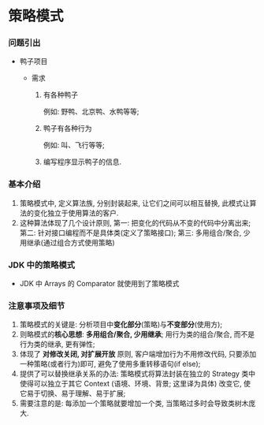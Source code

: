 # 策略模式

### 问题引出

* 鸭子项目

  * 需求

    1. 有各种鸭子

       例如: 野鸭、北京鸭、水鸭等等;

    2. 鸭子有各种行为

       例如: 叫、飞行等等;

    3. 编写程序显示鸭子的信息.



### 基本介绍

1. 策略模式中, 定义算法族, 分别封装起来, 让它们之间可以相互替换, 此模式让算法的变化独立于使用算法的客户.
2. 这种算法体现了几个设计原则, 第一: 把变化的代码从不变的代码中分离出来; 第二: 针对接口编程而不是具体类(定义了策略接口); 第三: 多用组合/聚合, 少用继承(通过组合方式使用策略)



### JDK 中的策略模式

* JDK 中 Arrays 的 Comparator 就使用到了策略模式



### 注意事项及细节

1. 策略模式的关键是: 分析项目中**变化部分**(策略)与**不变部分**(使用方);
2. 则略模式的**核心思想**: **多用组合/聚合, 少用继承**; 用行为类的组合/聚合, 而不是行为类的继承, 更有弹性;
3. 体现了 **对修改关闭, 对扩展开放** 原则, 客户端增加行为不用修改代码, 只要添加一种策略(或者行为)即可, 避免了使用多重转移语句(if else);
4. 提供了可以替换继承关系的办法: 策略模式将算法封装在独立的 Strategy 类中使得可以独立于其它 Context (语境、环境、背景; 这里译为具体) 改变它, 使它易于切换、易于理解、易于扩展;
5. 需要注意的是: 每添加一个策略就要增加一个类, 当策略过多时会导致类树木庞大.



